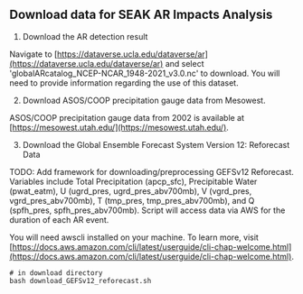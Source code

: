 ## Download data for SEAK AR Impacts Analysis

1. Download the AR detection result

Navigate to [https://dataverse.ucla.edu/dataverse/ar](https://dataverse.ucla.edu/dataverse/ar) and select 'globalARcatalog_NCEP-NCAR_1948-2021_v3.0.nc' to download. You will need to provide information regarding the use of this dataset.

2. Download ASOS/COOP precipitation gauge data from Mesowest.

ASOS/COOP precipitation gauge data from 2002 is available at [https://mesowest.utah.edu/](https://mesowest.utah.edu/). 

3. Download the Global Ensemble Forecast System Version 12: Reforecast Data

TODO: Add framework for downloading/preprocessing GEFSv12 Reforecast. Variables include Total Precipitation (apcp_sfc), Precipitable Water (pwat_eatm), U (ugrd_pres, ugrd_pres_abv700mb), V (vgrd_pres, vgrd_pres_abv700mb), T (tmp_pres, tmp_pres_abv700mb), and Q (spfh_pres, spfh_pres_abv700mb). Script will access data via AWS for the duration of each AR event.

You will need awscli installed on your machine. To learn more, visit [https://docs.aws.amazon.com/cli/latest/userguide/cli-chap-welcome.html](https://docs.aws.amazon.com/cli/latest/userguide/cli-chap-welcome.html). 

```
# in download directory
bash download_GEFSv12_reforecast.sh
```

